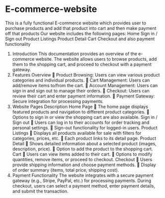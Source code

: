 # E-commerce-website
This is a fully functional E-commerce website which provides user to purchase products and add that product into cart and then make payment off that products
​Our website includes the following pages:
​Home
Sign in / Sign out
​Product Listings
​Product Detail
​Cart
​Checkout
​and also payment functionality
1. Introduction 
This documentation provides an overview of the e-commerce website. The website allows 
users to browse products, add them to the shopping cart, and proceed to checkout with a 
payment gateway. 
2. Features Overview 
 Product Browsing: Users can view various product categories and individual 
products. 
 Cart Management: Users can add/remove items to/from the cart. 
 Account Management: Users can sign in and sign out to manage their orders. 
 Checkout: Users can review their cart and enter payment information. 
 Payment Gateway: Secure integration for processing payments. 
3. Website Pages Description 
Home Page 
 The home page displays featured products and navigation to different product 
categories. 
 Options to sign in or view the shopping cart are also available. 
Sign in / Sign out 
 Users can log in to their accounts for order tracking and personal settings. 
 Sign-out functionality for logged-in users. 
Product Listings 
 Displays all products available for sale with filters for categories, prices, etc. 
 Each product links to its detail page. 
Product Detail 
 Shows detailed information about a selected product (images, description, price). 
 Option to add the product to the shopping cart. 
Cart 
 Users can view items added to their cart. 
 Options to modify quantities, remove items, or proceed to checkout. 
Checkout 
 Users provide shipping information and choose payment methods. 
 Display of order summary (items, total price, shipping cost). 
4. Payment Functionality 
The website integrates with a secure payment gateway (e.g., Stripe, PayPal, etc.) for 
processing payments. During checkout, users can select a payment method, enter payment 
details, and submit the transaction.

